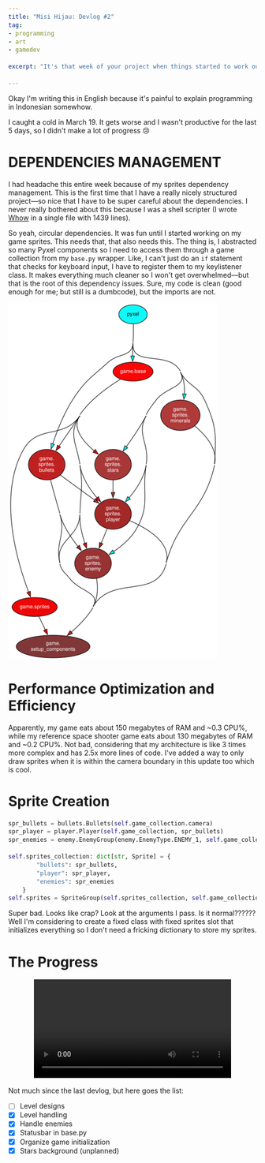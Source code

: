 ```yaml
---
title: "Misi Hijau: Devlog #2"
tag:
- programming
- art
- gamedev

excerpt: "It's that week of your project when things started to work out not as planned."

---
```


Okay I'm writing this in English because it's painful to explain programming in Indonesian somewhow.

I caught a cold in March 19. It gets worse and I wasn't productive for the last 5 days, so I didn't make a lot of progress 😢

# DEPENDENCIES MANAGEMENT
I had headache this entire week because of my sprites dependency management. This is the first time that I have a really nicely structured project—so nice that I have to be super careful about the dependencies. I never really bothered about this because I was a shell scripter (I wrote [Whow](https://github.com/DaringCuteSeal/whow) in a single file with 1439 lines).

So yeah, circular dependencies. It was fun until I started working on my game sprites. This needs that, that also needs this. The thing is, I abstracted so many Pyxel components so I need to access them through a game collection from my `base.py` wrapper. Like, I can't just do an `if` statement that checks for keyboard input, I have to register them to my keylistener class. It makes everything much cleaner so I won't get overwhelmed—but that is the root of this dependency issues. Sure, my code is clean (good enough for me; but still is a dumbcode), but the imports are not.

![Dependency graph](/blog/image/misi-hijau-2-dependency.png)

# Performance Optimization and Efficiency

Apparently, my game eats about 150 megabytes of RAM and ~0.3 CPU%, while my reference space shooter game eats about 130 megabytes of RAM and ~0.2 CPU%. Not bad, considering that my architecture is like 3 times more complex and has 2.5x more lines of code. I've added a way to only draw sprites when it is within the camera boundary in this update too which is cool.

# Sprite Creation
```python
spr_bullets = bullets.Bullets(self.game_collection.camera)
spr_player = player.Player(self.game_collection, spr_bullets)
spr_enemies = enemy.EnemyGroup(enemy.EnemyType.ENEMY_1, self.game_collection, spr_player, spr_bullets)

self.sprites_collection: dict[str, Sprite] = {
        "bullets": spr_bullets,
        "player": spr_player,
        "enemies": spr_enemies
    }
self.sprites = SpriteGroup(self.sprites_collection, self.game_collection)
```

Super bad. Looks like crap? Look at the arguments I pass. Is it normal?????? Well I'm considering to create a fixed class with fixed sprites slot that initializes everything so I don't need a fricking dictionary to store my sprites.

# The Progress
<p style="text-align: center;">
    <video autoplay loop width=400px>
    <source src="/blog/image/misi-hijau-rec-2.mp4" type="video/mp4">
    Your browser does not support the video tag.
    </video> 
</p>



Not much since the last devlog, but here goes the list:
- [ ] Level designs
- [x] Level handling
- [x] Handle enemies
- [x] Statusbar in base.py
- [x] Organize game initialization
- [x] Stars background (unplanned)